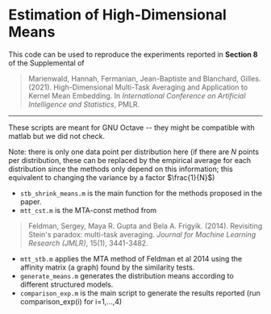 # Estimation of High-Dimensional Means

This code can be used to reproduce the experiments reported in **Section 8** of the Supplemental of    
> Marienwald, Hannah, Fermanian, Jean-Baptiste and Blanchard, Gilles. (2021). High-Dimensional Multi-Task Averaging and Application to Kernel Mean Embedding. In *International Conference on Artificial Intelligence and Statistics*, PMLR.
---

These scripts are meant for GNU Octave -- they might be compatible with matlab but we did not check.

Note: there is only one data point per distribution here (if there are $N$ points per distribution, these can be replaced by the empirical average for each distribution since the methods only depend on this information; this equivalent to changing the variance by a factor $\frac{1}{N}$)

* `stb_shrink_means.m` is the main function for the methods proposed in the paper.
* `mtt_cst.m` is the MTA-const method from
> Feldman, Sergey, Maya R. Gupta and Bela A. Frigyik. (2014). Revisiting Stein's paradox: multi-task averaging. *Journal for Machine Learning Research (JMLR)*, 15(1), 3441-3482.
* `mtt_stb.m` applies the MTA method of Feldman et al 2014 using the affinity matrix (a graph) found by the similarity tests.
* `generate_means.m` generates the distribution means according to different structured models.
* `comparison_exp.m` is the main script to generate the results reported (run comparison_exp(i) for i=1,...,4)